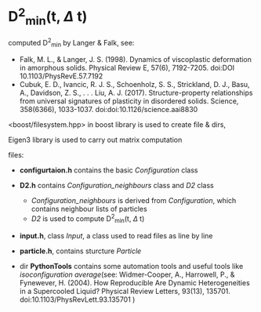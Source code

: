 # D<sup>2</sup><sub>min</sub>(t, $\Delta$ t)  
computed D<sup>2</sup><sub>min</sub> by Langer & Falk, see:  
* Falk, M. L., & Langer, J. S. (1998). Dynamics of viscoplastic deformation in amorphous solids. Physical Review E, 57(6), 7192-7205. doi:DOI 10.1103/PhysRevE.57.7192  
* Cubuk, E. D., Ivancic, R. J. S., Schoenholz, S. S., Strickland, D. J., Basu, A., Davidson, Z. S., . . . Liu, A. J. (2017). Structure-property relationships from universal signatures of plasticity in disordered solids. Science, 358(6366), 1033-1037. doi:doi:10.1126/science.aai8830
  
<boost/filesystem.hpp> in boost library is used to create file & dirs,  
  
Eigen3 library is used to carry out matrix computation  

files:
* **configurtaion.h** contains the basic *Configuration* class  
* **D2.h** contains *Configuration_neighbours* class and *D2* class  
     * *Configuration_neighbours* is derived from *Configuration*, which contains neighbour lists of particles  
    * *D2* is used to compute D<sup>2</sup><sub>min</sub>(t, $\Delta$ t) 
* **input.h**, class *Input*, a class used to read files as line by line
* **particle.h**, contains sturcture *Particle* 

* dir **PythonTools** contains some automation tools and useful tools like *isoconfiguration average*(see: Widmer-Cooper, A., Harrowell, P., & Fynewever, H. (2004). How Reproducible Are Dynamic Heterogeneities in a Supercooled Liquid? Physical Review Letters, 93(13), 135701. doi:10.1103/PhysRevLett.93.135701
)


